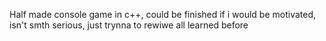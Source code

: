 Half made console game in c++, could be finished if i would be motivated, isn't smth serious, just trynna to rewiwe all learned before
